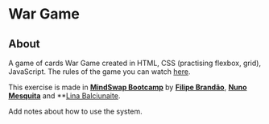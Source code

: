 # War Game

## About 

A game of cards War Game created in HTML, CSS (practising flexbox, grid), JavaScript. The rules of the game you can watch [here](https://www.youtube.com/watch?v=iEPK5fppX8w).

This exercise is made in **[MindSwap Bootcamp](https://mindswap.academy/)** by **[Filipe Brandão](https://github.com/filbrandao)**, **[Nuno Mesquita](https://github.com/nunogmesquita)** and **[Lina Balciunaite](https://github.com/LittleBlueDot).



Add notes about how to use the system.
